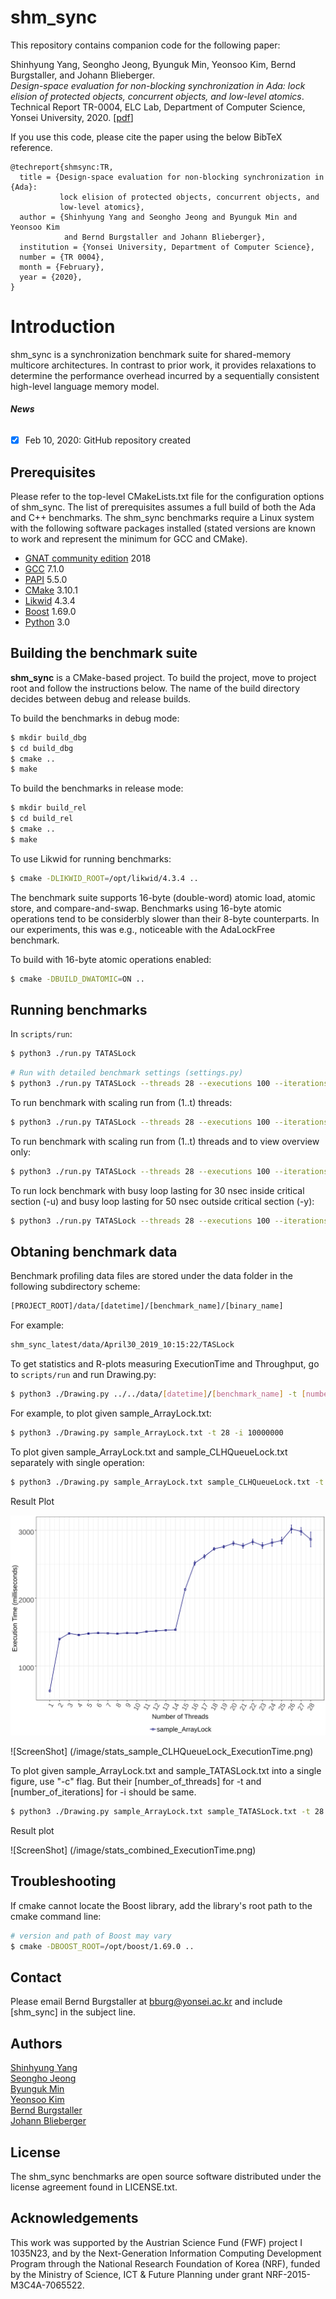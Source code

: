 # shm_sync

This repository contains companion code for the following paper:

Shinhyung Yang, Seongho Jeong, Byunguk Min, Yeonsoo Kim, Bernd Burgstaller, and Johann Blieberger.<br/>
*Design-space evaluation for non-blocking synchronization in Ada:
lock elision of protected objects, concurrent objects, and low-level atomics*.
Technical Report TR-0004, ELC Lab, Department of Computer Science, Yonsei University, 2020. \[[pdf](https://elc.yonsei.ac.kr/publications/TR_Ada_nb_sync.pdf)\]

If you use this code, please cite the paper using the below BibTeX reference.

```
@techreport{shmsync:TR,
  title = {Design-space evaluation for non-blocking synchronization in {Ada}:
           lock elision of protected objects, concurrent objects, and
           low-level atomics},
  author = {Shinhyung Yang and Seongho Jeong and Byunguk Min and Yeonsoo Kim
            and Bernd Burgstaller and Johann Blieberger},
  institution = {Yonsei University, Department of Computer Science},
  number = {TR 0004},
  month = {February},
  year = {2020},
}
```

# Introduction

shm_sync is a synchronization benchmark suite for shared-memory multicore architectures.
In contrast to prior work, it provides relaxations to determine the performance overhead
incurred by a sequentially consistent high-level language memory model.



###### **News**
* [x] Feb 10, 2020: GitHub repository created 


## Prerequisites
Please refer to the top-level CMakeLists.txt file for the configuration options of shm_sync.
The list of prerequisites assumes a full build of both the Ada and C++ benchmarks. The
shm_sync benchmarks require a Linux system with the following software packages installed
(stated versions are known to work and represent the minimum for GCC and CMake).

* [GNAT community edition](https://www.adacore.com/download) 2018 
* [GCC](http://ftp.gnu.org/gnu/gcc/) 7.1.0 
* [PAPI](https://icl.utk.edu/papi/index.html) 5.5.0 
* [CMake](https://cmake.org/) 3.10.1 
* [Likwid](https://github.com/RRZE-HPC/likwid/) 4.3.4
* [Boost](https://www.boost.org/) 1.69.0
* [Python](https://www.python.org/download/releases/3.0/) 3.0

## Building the benchmark suite

**shm_sync** is a CMake-based project. To build the project, move to project
root and follow the instructions below. The name of the build directory
decides between debug and release builds.

To build the benchmarks in debug mode:
```sh
$ mkdir build_dbg
$ cd build_dbg
$ cmake ..
$ make
```

To build the benchmarks in release mode:
```sh
$ mkdir build_rel
$ cd build_rel
$ cmake ..
$ make
```

To use Likwid for running benchmarks:
```sh
$ cmake -DLIKWID_ROOT=/opt/likwid/4.3.4 ..
```

The benchmark suite supports 16-byte (double-word) atomic load, atomic store, and
compare-and-swap.
Benchmarks using 16-byte atomic operations tend to be considerbly slower than their 8-byte
counterparts. In our experiments, this was e.g., noticeable with the AdaLockFree benchmark.

To build with 16-byte atomic operations enabled:
```sh
$ cmake -DBUILD_DWATOMIC=ON ..
```

## Running benchmarks

In `scripts/run`:
```sh
$ python3 ./run.py TATASLock
```

```sh
# Run with detailed benchmark settings (settings.py)
$ python3 ./run.py TATASLock --threads 28 --executions 100 --iterations 10M
```

To run benchmark with scaling run from (1..t) threads:
```sh
$ python3 ./run.py TATASLock --threads 28 --executions 100 --iterations 10M -r
```

To run benchmark with scaling run from (1..t) threads and to view overview only:
```sh
$ python3 ./run.py TATASLock --threads 28 --executions 100 --iterations 10M -r -o
```

To run lock benchmark with busy loop lasting for 30 nsec inside critical section (-u) and busy loop lasting for 50 nsec outside critical section (-y):
```sh
$ python3 ./run.py TATASLock --threads 28 --executions 100 --iterations 10M -r -o -u 30 -y 50
```
## Obtaning benchmark data

Benchmark profiling data files are stored under the data folder in the following
subdirectory scheme:
```sh
[PROJECT_ROOT]/data/[datetime]/[benchmark_name]/[binary_name]
```
For example:
```sh
shm_sync_latest/data/April30_2019_10:15:22/TASLock
```

To get statistics and R-plots measuring ExecutionTime and Throughput, go to
`scripts/run` and run Drawing.py:
```sh
$ python3 ./Drawing.py ../../data/[datetime]/[benchmark_name] -t [number_of_threads] -i [number_of_iterations]
```
For example, to plot given sample_ArrayLock.txt:
```sh
$ python3 ./Drawing.py sample_ArrayLock.txt -t 28 -i 10000000
```

To plot given sample_ArrayLock.txt and sample_CLHQueueLock.txt separately with single operation:
```sh
$ python3 ./Drawing.py sample_ArrayLock.txt sample_CLHQueueLock.txt -t 28 14 -i 10000000 10000
```
Result Plot

![ScreenShot](/image/stats_sample_ArrayLock_ExecutionTime.png)

![ScreenShot] (/image/stats_sample_CLHQueueLock_ExecutionTime.png)

To plot given sample_ArrayLock.txt and sample_TATASLock.txt into a single figure, use "-c" flag.
But their [number_of_threads] for -t and [number_of_iterations] for -i should be same.
```sh
$ python3 ./Drawing.py sample_ArrayLock.txt sample_TATASLock.txt -t 28 14 -i 10000000 -c
```
Result plot

![ScreenShot] (/image/stats_combined_ExecutionTime.png)

## Troubleshooting

If cmake cannot locate the Boost library, add the library's root path to the cmake
command line:
```sh
# version and path of Boost may vary
$ cmake -DBOOST_ROOT=/opt/boost/1.69.0 ..
```

## Contact

Please email Bernd Burgstaller at bburg@yonsei.ac.kr and include [shm_sync] in the
subject line.

## Authors

[Shinhyung Yang](https://elc.yonsei.ac.kr/people_stud.htm)<br/>
[Seongho Jeong](https://elc.yonsei.ac.kr/people_stud.htm)<br/>
[Byunguk Min](https://elc.yonsei.ac.kr/people_stud.htm)<br/>
[Yeonsoo Kim](https://elc.yonsei.ac.kr/people_stud.htm)<br/>
[Bernd Burgstaller](https://elc.yonsei.ac.kr/people.htm)<br/>
[Johann Blieberger](https://informatics.tuwien.ac.at/people/johann-blieberger)

## License

The shm_sync benchmarks are open source software distributed under the
license agreement found in LICENSE.txt.

## Acknowledgements

This work was supported by the Austrian Science Fund (FWF) project
I 1035N23, and by the Next-Generation Information Computing
Development Program through the National Research Foundation of
Korea (NRF), funded by the Ministry of Science, ICT & Future Planning
under grant NRF-2015-M3C4A-7065522.
